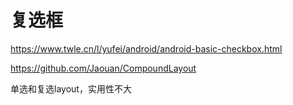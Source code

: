 # 复选框

https://www.twle.cn/l/yufei/android/android-basic-checkbox.html

https://github.com/Jaouan/CompoundLayout

单选和复选layout，实用性不大